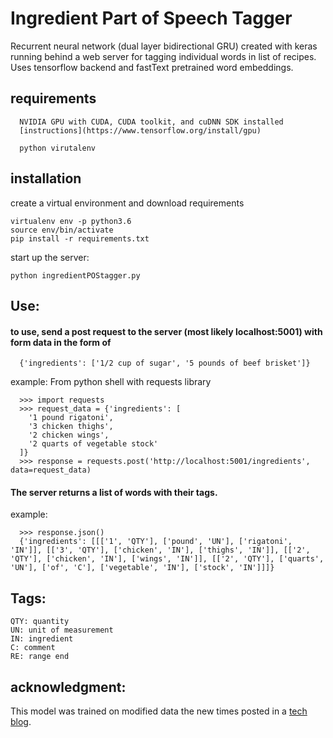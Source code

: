 # Ingredient Part of Speech Tagger

Recurrent neural network (dual layer bidirectional GRU) created with keras running behind a web server for tagging individual words in list of recipes. Uses tensorflow backend and fastText pretrained word embeddings.

## requirements

```
  NVIDIA GPU with CUDA, CUDA toolkit, and cuDNN SDK installed
  [instructions](https://www.tensorflow.org/install/gpu)

  python virutalenv
  ```

## installation

  create a virtual environment and download requirements
  ```
  virtualenv env -p python3.6
  source env/bin/activate
  pip install -r requirements.txt
  ```

  start up the server:

  ```
  python ingredientPOStagger.py
  ```

## Use:

#### to use, send a post request to the server (most likely localhost:5001) with form data in the form of
  ```
    {'ingredients': ['1/2 cup of sugar', '5 pounds of beef brisket']}
  ```

  example:
    From python shell with requests library
  ```
    >>> import requests
    >>> request_data = {'ingredients': [
      '1 pound rigatoni',
      '3 chicken thighs',
      '2 chicken wings',
      '2 quarts of vegetable stock'
    ]}
    >>> response = requests.post('http://localhost:5001/ingredients', data=request_data)
  ```

#### The server returns a list of words with their tags.

  example:
  ```
    >>> response.json()
    {'ingredients': [[['1', 'QTY'], ['pound', 'UN'], ['rigatoni', 'IN']], [['3', 'QTY'], ['chicken', 'IN'], ['thighs', 'IN']], [['2', 'QTY'], ['chicken', 'IN'], ['wings', 'IN']], [['2', 'QTY'], ['quarts', 'UN'], ['of', 'C'], ['vegetable', 'IN'], ['stock', 'IN']]]}
  ```

## Tags:

  ```
  QTY: quantity
  UN: unit of measurement
  IN: ingredient
  C: comment
  RE: range end
  ```

## acknowledgment:

  This model was trained on modified data the new times posted in a [tech blog](https://open.blogs.nytimes.com/2015/04/09/extracting-structured-data-from-recipes-using-conditional-random-fields/).
